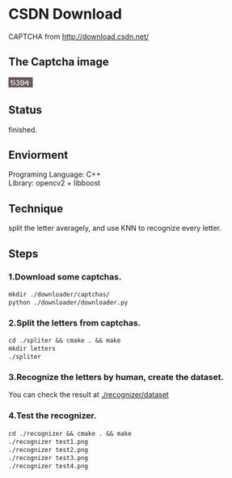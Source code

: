 # CSDN Download
CAPTCHA from http://download.csdn.net/

## The Captcha image
![](../csdn.png)  

## Status
finished.

## Enviorment
Programing Language: C++  
Library: opencv2 + libboost

## Technique
split the letter averagely, and use KNN to recognize every letter.

## Steps
### 1.Download some captchas.
``` shell
mkdir ./downloader/captchas/
python ./downloader/downloader.py
```
### 2.Split the letters from captchas.  
``` shell
cd ./spliter && cmake . && make
mkdir letters
./spliter
```
### 3.Recognize the letters by human, create the dataset.  
You can check the result at [./recognizer/dataset](./recognizer/dataset)

### 4.Test the recognizer.
```
cd ./recognizer && cmake . && make
./recognizer test1.png
./recognizer test2.png
./recognizer test3.png
./recognizer test4.png
```
